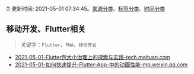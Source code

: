 :alarm_clock: 更新时间: 2021-05-01 07:34:45。[来源分类](../README.md)、[标签分类](../TAGS.md)、[时间分类](../TIMELINE.md)

## 移动开发、Flutter相关


> 关键字：`Flutter`、`PWA`、`移动开发`



- [2021-05-01-Flutter包大小治理上的探索与实践-tech.meituan.com](https://blogread.cn/news/go.php?idItem=14315&url=https%3A%2F%2Ftech.meituan.com%2F2020%2F09%2F18%2Fflutter-in-meituan.html%3Fcomefrom%3Dhttps%253A%252F%252Fblogread.cn%252Fnews%252F) 
- [2021-05-01-如何快速提升-Flutter-App-中的动画性能-mp.weixin.qq.com](https://blogread.cn/news/go.php?idItem=14311&url=https%3A%2F%2Fmp.weixin.qq.com%2Fs%2FxSzm4QiaY7UEVvFNocuk8Q%3Fcomefrom%3Dhttps%253A%252F%252Fblogread.cn%252Fnews%252F) 